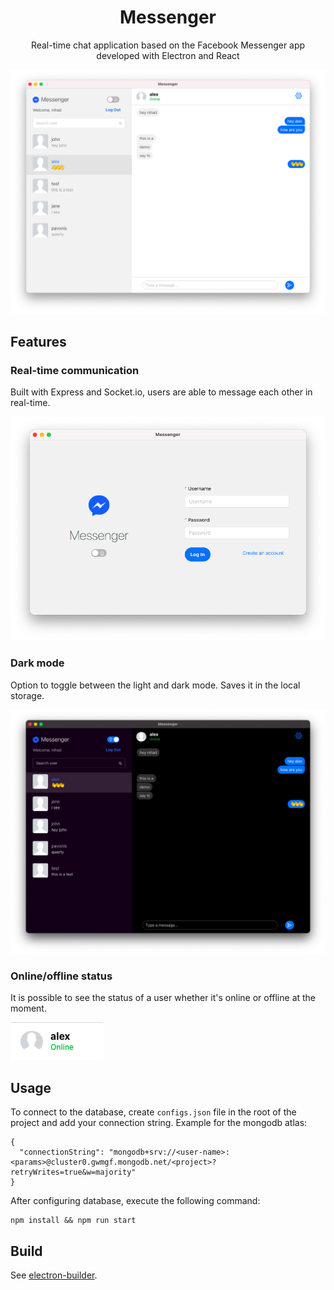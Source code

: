 <h1 align="center">Messenger</h1>

<p align="center">Real-time chat application based on the Facebook Messenger app developed with Electron and React</p>

![Main Screen](github/main.png)

## Features

### Real-time communication

Built with Express and Socket.io, users are able to message each other in real-time.

![Main Screen](github/home.png)

### Dark mode

Option to toggle between the light and dark mode. Saves it in the local storage.

![Dark mode](github/darkmode.png)

### Online/offline status

It is possible to see the status of a user whether it's online or offline at the moment.

![Dark mode](github/status.png)

## Usage

To connect to the database, create `configs.json` file in the root of the project and add your connection string. 
Example for the mongodb atlas:

```
{
  "connectionString": "mongodb+srv://<user-name>:<params>@cluster0.gwmgf.mongodb.net/<project>?retryWrites=true&w=majority"
}
```

After configuring database, execute the following command:

```
npm install && npm run start
```

## Build

See [electron-builder](https://www.electron.build/multi-platform-build).
